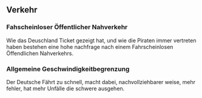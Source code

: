## Verkehr


### Fahscheinloser Öffentlicher Nahverkehr

Wie das Deuschland Ticket gezeigt hat, und wie die Piraten immer vertreten haben bestehen eine hohe nachfrage nach einem Fahrscheinlosen Öffendlichen Nahverkehrs. 

### Allgemeine Geschwindigkeitbegrenzung 

Der Deutsche Fährt zu schnell, macht dabei, nachvollziehbarer weise, mehr fehler, hat mehr Unfälle die schwere ausgehen.

